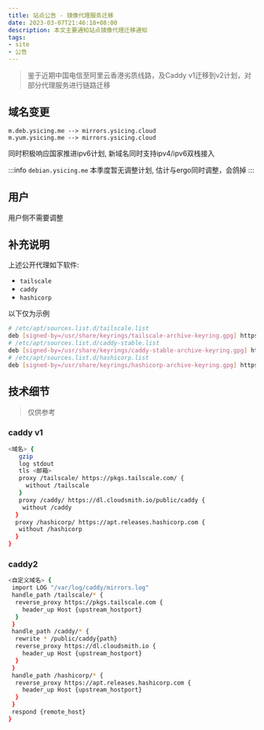 ```yaml
---
title: 站点公告 - 镜像代理服务迁移
date: 2023-03-07T21:46:18+08:00
description: 本文主要通知站点镜像代理迁移通知
tags:
- site
- 公告
---
```


<!-- truncate -->

> 鉴于近期中国电信至阿里云香港劣质线路，及Caddy v1迁移到v2计划，对部分代理服务进行链路迁移

## 域名变更

```
m.deb.ysicing.me --> mirrors.ysicing.cloud
m.yum.ysicing.me --> mirrors.ysicing.cloud
```

同时积极响应国家推进ipv6计划, 新域名同时支持ipv4/ipv6双栈接入

:::info
`debian.ysicing.me` 本季度暂无调整计划, 估计与ergo同时调整，会鸽掉
:::

## 用户

用户侧不需要调整

## 补充说明

上述公开代理如下软件:

- `tailscale`
- `caddy`
- `hashicorp`

以下仅为示例

```bash
# /etc/apt/sources.list.d/tailscale.list
deb [signed-by=/usr/share/keyrings/tailscale-archive-keyring.gpg] https://mirrors.ysicing.cloud/tailscale/stable/debian bullseye main
# /etc/apt/sources.list.d/caddy-stable.list
deb [signed-by=/usr/share/keyrings/caddy-stable-archive-keyring.gpg] https://mirrors.ysicing.cloud/caddy/stable/deb/debian any-version main
# /etc/apt/sources.list.d/hashicorp.list
deb [signed-by=/usr/share/keyrings/hashicorp-archive-keyring.gpg] https://mirrors.ysicing.cloud/hashicorp/ bullseye main
```

## 技术细节

> 仅供参考

### caddy v1

```bash
<域名> {
   gzip
   log stdout
   tls <邮箱>
   proxy /tailscale/ https://pkgs.tailscale.com/ {
     without /tailscale
   }
   proxy /caddy/ https://dl.cloudsmith.io/public/caddy {
    without /caddy
  }
  proxy /hashicorp/ https://apt.releases.hashicorp.com {
   without /hashicorp
  }
}
```

### caddy2

```bash
<自定义域名> {
 import LOG "/var/log/caddy/mirrors.log"
 handle_path /tailscale/* {
  reverse_proxy https://pkgs.tailscale.com {
    header_up Host {upstream_hostport}
  }
 }
 handle_path /caddy/* {
  rewrite * /public/caddy{path}
  reverse_proxy https://dl.cloudsmith.io {
    header_up Host {upstream_hostport}
  }
 }
 handle_path /hashicorp/* {
  reverse_proxy https://apt.releases.hashicorp.com {
    header_up Host {upstream_hostport}
  }
 }
 respond {remote_host}
}
```
